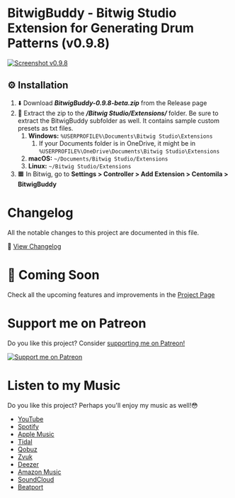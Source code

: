 # BitwigBuddy - Bitwig Studio Extension for Generating Drum Patterns (v0.9.8)

[![Screenshot v0.9.8](image.png)](image.png)

## ⚙️ Installation

1. ⬇️ Download **_BitwigBuddy-0.9.8-beta.zip_** from the Release page
2. 📂 Extract the zip to the **_/Bitwig Studio/Extensions/_** folder. Be sure to extract the BitwigBuddy subfolder as well. It contains sample custom presets as txt files.
   1. **Windows:** `%USERPROFILE%\Documents\Bitwig Studio\Extensions`
      1. If your Documents folder is in OneDrive, it might be in `%USERPROFILE%\OneDrive\Documents\Bitwig Studio\Extensions`
   2. **macOS:** `~/Documents/Bitwig Studio/Extensions`
   3. **Linux:** `~/Bitwig Studio/Extensions`
3. 🟧 In Bitwig, go to **Settings > Controller > Add Extension > Centomila > BitwigBuddy**  


# Changelog

All the notable changes to this project are documented in this file.

📃 [View Changelog](CHANGELOG)

# 🚀 Coming Soon

Check all the upcoming features and improvements in the [Project Page](https://github.com/users/centomila/projects/3)

# Support me on Patreon

Do you like this project? Consider [supporting me on Patreon!](https://www.patreon.com/centomila)

[![Support me on Patreon](https://centomila.com/images/Patreon-Wordmark.png)](https://www.patreon.com/centomila)

# Listen to my Music

Do you like this project? Perhaps you'll enjoy my music as well!😳

- [YouTube](https://www.youtube.com/@centomila) 
- [Spotify](https://open.spotify.com/artist/6bdrEk5R3Ic7nZUufyUfsE)
- [Apple Music](https://music.apple.com/us/artist/centomila/962423083)
- [Tidal](https://tidal.com/browse/artist/32065687/)
- [Qobuz](https://play.qobuz.com/artist/24750477)
- [Zvuk](https://zvuk.com/artist/3300399)
- [Deezer](https://www.deezer.com/artist/7463204)
- [Amazon Music](https://music.amazon.com/artists/B0B12FQRKF/centomila)
- [SoundCloud](https://soundcloud.com/centomila)
- [Beatport](https://www.beatport.com/artist/centomila/1136112)
